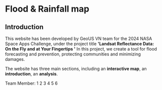 # Flood & Rainfall map
## Introduction
This website has been developed by GeoUS VN team for the 2024 NASA Space Apps Challenge, under the project title **'Landsat Reflectance Data: On the Fly and at Your Fingertips
'** In this project, we create a tool for flood forecasting and prevention, protecting communities and minimizing damages.

The website has three main sections, including an **interactive map**, an **introduction**, an **analysis**.

Team Member: 
1
2
3
4
5
6
